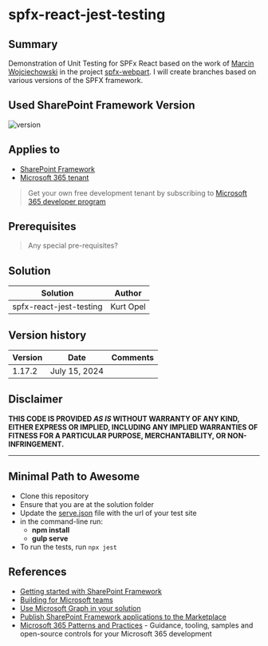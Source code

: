 # spfx-react-jest-testing

## Summary

Demonstration of Unit Testing for SPFx React based on the work of [Marcin Wojciechowski][marcin-wojciechowski] in the project [spfx-webpart][spfx-webpart-code]. I will create branches based on various versions of the SPFX framework.

## Used SharePoint Framework Version

![version](https://img.shields.io/badge/version-1.17.2-green.svg)

## Applies to

- [SharePoint Framework](https://aka.ms/spfx)
- [Microsoft 365 tenant](https://docs.microsoft.com/en-us/sharepoint/dev/spfx/set-up-your-developer-tenant)

> Get your own free development tenant by subscribing to [Microsoft 365 developer program](http://aka.ms/o365devprogram)

## Prerequisites

> Any special pre-requisites?

## Solution

| Solution                | Author    |
| ----------------------- | --------- |
| spfx-react-jest-testing | Kurt Opel |

## Version history

| Version | Date             | Comments        |
| ------- | ---------------- | --------------- |
| 1.17.2  | July 15, 2024    |   |

## Disclaimer

**THIS CODE IS PROVIDED _AS IS_ WITHOUT WARRANTY OF ANY KIND, EITHER EXPRESS OR IMPLIED, INCLUDING ANY IMPLIED WARRANTIES OF FITNESS FOR A PARTICULAR PURPOSE, MERCHANTABILITY, OR NON-INFRINGEMENT.**

---

## Minimal Path to Awesome

- Clone this repository
- Ensure that you are at the solution folder
- Update the [serve.json](./config/serve.json) file with the url of your test site
- in the command-line run:
  - **npm install**
  - **gulp serve**
- To run the tests, run `npx jest`

## References

- [Getting started with SharePoint Framework](https://docs.microsoft.com/en-us/sharepoint/dev/spfx/set-up-your-developer-tenant)
- [Building for Microsoft teams](https://docs.microsoft.com/en-us/sharepoint/dev/spfx/build-for-teams-overview)
- [Use Microsoft Graph in your solution](https://docs.microsoft.com/en-us/sharepoint/dev/spfx/web-parts/get-started/using-microsoft-graph-apis)
- [Publish SharePoint Framework applications to the Marketplace](https://docs.microsoft.com/en-us/sharepoint/dev/spfx/publish-to-marketplace-overview)
- [Microsoft 365 Patterns and Practices](https://aka.ms/m365pnp) - Guidance, tooling, samples and open-source controls for your Microsoft 365 development

 <!-- reference urls -->
 [spfx-webpart-code]: https://github.com/mgwojciech/unit-test-samples/tree/main/spfx-webpart
 [marcin-wojciechowski]: https://github.com/mgwojciech